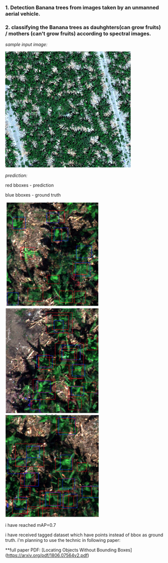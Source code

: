 ### 1. Detection Banana trees from images taken by an unmanned aerial vehicle.
### 2. classifying the Banana trees as dauhghters(can grow fruits) / mothers (can't grow fruits) according to spectral images.

*sample input image:* 

<img src="images/source.png" width="400">

*prediction:*

red bboxes - prediction

blue bboxes - ground truth

<img src="images/a.png" width="300">
<img src="images/b.png" width="300">
<img src="images/c.png" width="300">

i have reached mAP=0.7

i have received tagged dataset which have points instead of bbox as ground truth.
i'm planning  to use the technic in following paper: 

**full paper PDF: [Locating Objects Without Bounding Boxes] (https://arxiv.org/pdf/1806.07564v2.pdf)
